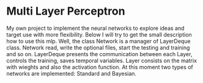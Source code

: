 # Multi Layer Perceptron
My own project to implement the neural networks to explore ideas and target use with more flexibility.
Below I will try to get the small description how to use this mlp.
Well, the class Network is a manager of LayerDeque class. Network read, write the optional files, start the testing and training and so on.
LayerDeque presents the communication between each Layer, controls the training, saves temporal variables.
Layer consists on the matrix with wieghts and also the activation function. At this moment two types of networks are implemented: Standard and Bayesian.